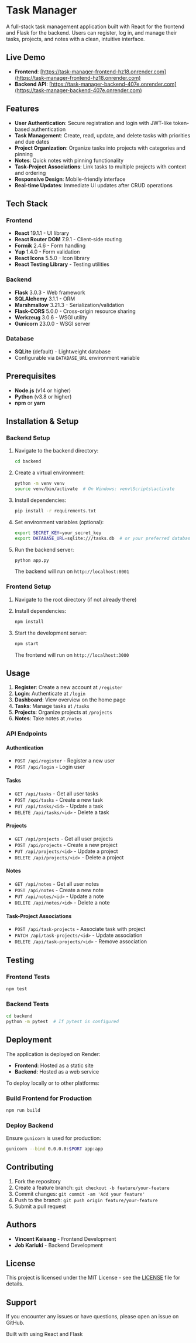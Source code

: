 # Task Manager

A full-stack task management application built with React for the frontend and Flask for the backend. Users can register, log in, and manage their tasks, projects, and notes with a clean, intuitive interface.

## Live Demo

- **Frontend**: [https://task-manager-frontend-hz18.onrender.com](https://task-manager-frontend-hz18.onrender.com)
- **Backend API**: [https://task-manager-backend-407e.onrender.com](https://task-manager-backend-407e.onrender.com)

## Features

- **User Authentication**: Secure registration and login with JWT-like token-based authentication
- **Task Management**: Create, read, update, and delete tasks with priorities and due dates
- **Project Organization**: Organize tasks into projects with categories and pinning
- **Notes**: Quick notes with pinning functionality
- **Task-Project Associations**: Link tasks to multiple projects with context and ordering
- **Responsive Design**: Mobile-friendly interface
- **Real-time Updates**: Immediate UI updates after CRUD operations

## Tech Stack

### Frontend
- **React** 19.1.1 - UI library
- **React Router DOM** 7.9.1 - Client-side routing
- **Formik** 2.4.6 - Form handling
- **Yup** 1.4.0 - Form validation
- **React Icons** 5.5.0 - Icon library
- **React Testing Library** - Testing utilities

### Backend
- **Flask** 3.0.3 - Web framework
- **SQLAlchemy** 3.1.1 - ORM
- **Marshmallow** 3.21.3 - Serialization/validation
- **Flask-CORS** 5.0.0 - Cross-origin resource sharing
- **Werkzeug** 3.0.6 - WSGI utility
- **Gunicorn** 23.0.0 - WSGI server

### Database
- **SQLite** (default) - Lightweight database
- Configurable via `DATABASE_URL` environment variable

## Prerequisites

- **Node.js** (v14 or higher)
- **Python** (v3.8 or higher)
- **npm** or **yarn**

## Installation & Setup

### Backend Setup

1. Navigate to the backend directory:
   ```bash
   cd backend
   ```

2. Create a virtual environment:
   ```bash
   python -m venv venv
   source venv/bin/activate  # On Windows: venv\Scripts\activate
   ```

3. Install dependencies:
   ```bash
   pip install -r requirements.txt
   ```

4. Set environment variables (optional):
   ```bash
   export SECRET_KEY=your_secret_key
   export DATABASE_URL=sqlite:///tasks.db  # or your preferred database
   ```

5. Run the backend server:
   ```bash
   python app.py
   ```
   The backend will run on `http://localhost:8001`

### Frontend Setup

1. Navigate to the root directory (if not already there)

2. Install dependencies:
   ```bash
   npm install
   ```

3. Start the development server:
   ```bash
   npm start
   ```
   The frontend will run on `http://localhost:3000`

## Usage

1. **Register**: Create a new account at `/register`
2. **Login**: Authenticate at `/login`
3. **Dashboard**: View overview on the home page
4. **Tasks**: Manage tasks at `/tasks`
5. **Projects**: Organize projects at `/projects`
6. **Notes**: Take notes at `/notes`

### API Endpoints

#### Authentication
- `POST /api/register` - Register a new user
- `POST /api/login` - Login user

#### Tasks
- `GET /api/tasks` - Get all user tasks
- `POST /api/tasks` - Create a new task
- `PUT /api/tasks/<id>` - Update a task
- `DELETE /api/tasks/<id>` - Delete a task

#### Projects
- `GET /api/projects` - Get all user projects
- `POST /api/projects` - Create a new project
- `PUT /api/projects/<id>` - Update a project
- `DELETE /api/projects/<id>` - Delete a project

#### Notes
- `GET /api/notes` - Get all user notes
- `POST /api/notes` - Create a new note
- `PUT /api/notes/<id>` - Update a note
- `DELETE /api/notes/<id>` - Delete a note

#### Task-Project Associations
- `POST /api/task-projects` - Associate task with project
- `PATCH /api/task-projects/<id>` - Update association
- `DELETE /api/task-projects/<id>` - Remove association

## Testing

### Frontend Tests
```bash
npm test
```

### Backend Tests
```bash
cd backend
python -m pytest  # If pytest is configured
```

## Deployment

The application is deployed on Render:

- **Frontend**: Hosted as a static site
- **Backend**: Hosted as a web service

To deploy locally or to other platforms:

### Build Frontend for Production
```bash
npm run build
```

### Deploy Backend
Ensure `gunicorn` is used for production:
```bash
gunicorn --bind 0.0.0.0:$PORT app:app
```

## Contributing

1. Fork the repository
2. Create a feature branch: `git checkout -b feature/your-feature`
3. Commit changes: `git commit -am 'Add your feature'`
4. Push to the branch: `git push origin feature/your-feature`
5. Submit a pull request

## Authors

- **Vincent Kaisang** - Frontend Development
- **Job Kariuki** - Backend Development

## License

This project is licensed under the MIT License - see the [LICENSE](LICENSE) file for details.

## Support

If you encounter any issues or have questions, please open an issue on GitHub.


Built with using React and Flask
